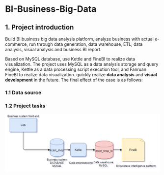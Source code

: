 # BI-Business-Big-Data
## 1. Project introduction
Build BI business big data analysis platform, analyze business with actual e-commerce, run through data generation, data warehouse, ETL, data analysis, visual analysis and business BI report.

Based on MySQL database, use Kettle and FineBI to realize data visualization. The project uses MySQL as a data analysis storage and query engine, Kettle as a data processing script execution tool, and Fanruan FineBI to realize data visualization. quickly realize **data analysis** and **visual development** in the future.
The final effect of the case is as follows:


### 1.1 Data source

### 1.2 Project tasks

![image](https://github.com/chengkangck/BI-Business-Big-Data/blob/main/images/BIArchitecture.png)


